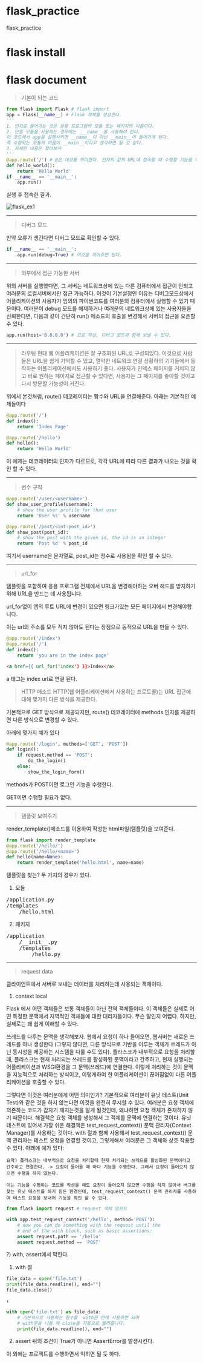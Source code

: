 # flask_practice
flask_practice

# flask install

# flask document
>기본이 되는 코드
``` python
from flask import Flask # flask import
app = Flask(__name__) # Flask 객체를 생성한다.
'''
1. 인자로 들어가는 것은 응용 프로그램의 모듈 또는 패키지의 이름이다.
2. 단일 모듈을 사용하는 경우에는 ___name__을 사용해야 한다. 
이 코드에서 app을 실행시키면 __name__이 아닌 __main__이 들어가게 된다. 
즉 수행되는 모듈의 이름이 __main__이라고 생각하면 될 것 같다.
3. 자세한 내용은 찾아보자
'''
@app.route('/') # @은 데코를 의미한다. 인자의 값의 URL에 접속할 때 수행할 기능을 작성한다.
def hello_world():
    return 'Hello World'
if __name__ == '__main__':
    app.run()
```

실행 후 접속한 결과.

![flask_ex1](./img_for_git/flask_1.png)

------------------------------------------------------------------------
> 디버그 모드

만약 오류가 생긴다면 디버그 모드로 확인할 수 있다.
```python
if __name__ == '__main__':
    app.run(debug=True) # 이것을 적어주면 된다.
```
-----------------------------------------------------------

> 외부에서 접근 가능한 서버

위의 서버를 실행했다면, 그 서버는 네트워크상에 있는 다른 컴퓨터에서 접근이 안되고 여러분의 로컬서버에서만 접근 가능하다. 이것이 기본설정인 이유는 디버그모드상에서 어플리케이션의 사용자가 임의의 파이썬코드를 여러분의 컴퓨터에서 실행할 수 있기 때문이다.
여러분이 debug 모드를 해제하거나 여러분의 네트워크상에 있는 사용자들을 신뢰한다면, 다음과 같이 간단히 run() 메소드의 호출을 변경해서 서버의 접근을 오픈할 수 있다.

``` python
app.run(host='0.0.0.0') # 으로 작성, 디버그 모드와 함께 보낼 수 있다.
```

-----------------------------------------

> 라우팅
현대 웹 어플리케이션은 잘 구조화된 URL로 구성되있다. 이것으로 사람들은 URL을 쉽게 기억할 수 있고, 열악한 네트워크 연결 상황하의 기기들에서 동작하는 어플리케이션에서도 사용하기 좋다. 사용자가 인덱스 페이지를 거치지 않고 바로 원하는 페이지로 접근할 수 있다면, 사용자는 그 페이지를 좋아할 것이고 다시 방문할 가능성이 커진다.

위에서 본것처럼, route() 데코레이터는 함수와 URL을 연결해준다. 아래는 기본적인 예제들이다
``` python
@app.route('/')
def index():
    return 'Index Page'

@app.route('/hello')
def hello():
    return 'Hello World'
```
이 예제는 데코레이터의 인자가 다르므로, 각각 URL에 따라 다른 결과가 나오는 것을 확인 할 수 있다.

---------------------------------------------------------

> 변수 규칙
```python
@app.route('/user/<username>')
def show_user_profile(username):
    # show the user profile for that user
    return 'User %s' % username

@app.route('/post/<int:post_id>')
def show_post(post_id):
    # show the post with the given id, the id is an integer
    return 'Post %d' % post_id
```
여기서 username은 문자열로, post_id는 정수로 사용됨을 확인 할 수 있다.

-----------------------------------------

> url_for

템플릿을 포함하여 응용 프로그램 전체에서 URL을 변경해야하는 오버 헤드를 방지하기 위해 URL을 만드는 데 사용됩니다. 

url_for없이 앱의 루트 URL에 변경이 있으면 링크가있는 모든 페이지에서 변경해야합니다.

이는 url의 주소를 모두 적지 않아도 된다는 장점으로 동적으로 URL을 만들 수 있다.

```python
@app.route('/index')
@app.route('/')
def index():
    return 'you are in the index page'
```
```html
<a href={{ url_for('index') }}>Index</a>
```
a 태그는 index url로 연결 된다.

> HTTP 메소드
HTTP(웹 어플리케이션에서 사용하는 프로토콜)는 URL 접근에 대해 몇가지 다른 방식을 제공한다. 

기본적으로 GET 방식으로 제공되지만, route() 데코레이터에 methods 인자를 제공하면 다른 방식으로 변경할 수 있다. 

아래에 몇가지 예가 있다
```python
@app.route('/login', methods=['GET', 'POST'])
def login():
    if request.method == 'POST':
        do_the_login()
    else:
        show_the_login_form()
```
methods가 POST이면 로그인 기능을 수행한다.

GET이면 수행할 필요가 없다.

----------------------------------------------

> 템플릿 보여주기

render_template()메소드를 이용하여 작성한 html파일(템플릿)을 보여준다.


```python
from flask import render_template
@app.route('/hello/')
@app.route('/hello/<name>')
def hello(name=None):
    return render_template('hello.html', name=name)
```
템플릿을 찾는? 두 가지의 경우가 있다.

1. 모듈
<pre>
/application.py
/templates
    /hello.html
</pre>

2. 패키지
<pre>
/application
    /__init__.py
    /templates
        /hello.py
</pre>

---------------------------------

> request data

클라이언트에서 서버로 보내는 데이터를 처리하는데 사용되는 객체이다.

1. context local

Flask 에서 어떤 객체들은 보통 객체들이 아닌 전역 객체들이다. 이 객체들은 실제로 어떤 특정한 문맥에서 지역적인 객체들에 대한 대리자들이다. 무슨 말인지 어렵다. 하지만, 실제로는 꽤 쉽게 이해할 수 있다.

쓰레드를 다루는 문맥을 생각해보자. 웹에서 요청이 하나 들어오면, 웹서버는 새로운 쓰레드를 하나 생성한다 (그렇지 않다면, 다른 방식으로 기반을 이루는 객체가 쓰레드가 아닌 동시성을 제공하는 시스템을 다룰 수도 있다). 플라스크가 내부적으로 요청을 처리할때, 플라스크는 현재 처리되는 쓰레드를 활성화된 문맥이라고 간주하고, 현재 실행되는 어플리케이션과 WSGI환경을 그 문맥(쓰레드)에 연결한다. 이렇게 처리하는 것이 문맥을 지능적으로 처리하는 방식이고, 이렇게하여 한 어플리케이션이 끊어짐없이 다른 어플리케이션을 호출할 수 있다.

그렇다면 이것은 여러분에게 어떤 의미인가? 기본적으로 여러분이 유닛 테스트(Unit Test)와 같은 것을 하지 않는다면 이것을 완전히 무시할 수 있다. 여러분은 요청 객체에 의존하는 코드가 갑자기 깨지는것을 알게 될것인데, 왜냐하면 요청 객체가 존재하지 않기 때문이다. 해결책은 요청 객체를 생성해서 그 객체를 문맥에 연결하는 것이다. 유닛 테스트에 있어서 가장 쉬운 해결책은 test_request_context() 문맥 관리자(Context Manager)를 사용하는 것이다. with 절과 함께 사용해서 test_request_context() 문맥 관리자는 테스트 요청을 연결할 것이고, 그렇게해서 여러분은 그 객체와 상호 작용할 수 있다. 아래에 예가 있다:

```
요약) 플라스크는 내부적으로 요청을 처리할때 현재 처리되는 쓰레드를 활성화된 문맥이라고 간주하고 연결한다. -> 요청이 들어올 때 마다 기능을 수행한다. 그래서 요청이 들어오지 않으면 수행을 하지 않는다.

이는 기능을 수행하는 코드를 작성을 해도 요청이 들어오지 않으면 수행을 하지 않아서 버그를 찾는 유닛 테스트를 하기 힘든 환경인데, test_request_context() 문맥 관리자를 사용하여 테스트 요청을 보내어 기능을 확인 할 수 있다.
```
```python
from flask import request # request 객체 임포트

with app.test_request_context('/hello', method='POST'): 
    # now you can do something with the request until the
    # end of the with block, such as basic assertions:
    assert request.path == '/hello'
    assert request.method == 'POST'
```
?) with, assert에서 막힌다.
1. with 절
``` python
file_data = open('file.txt')
print(file_data.readline(), end="")
file_data.close()

↓

with open('file.txt') as file_data:
    # 기본적으로 사용하는 함수를  with문 안에 사용하면 되며
    # with문을 나올 때 close를 자동으로 불러줍니다.
    print(file_data.readline(), end="")
```
2. assert
뒤의 조건이 True가 아니면 AssertError를 발생시킨다.


이 외에는 프로젝트를 수행하면서 익히면 될 듯 하다.